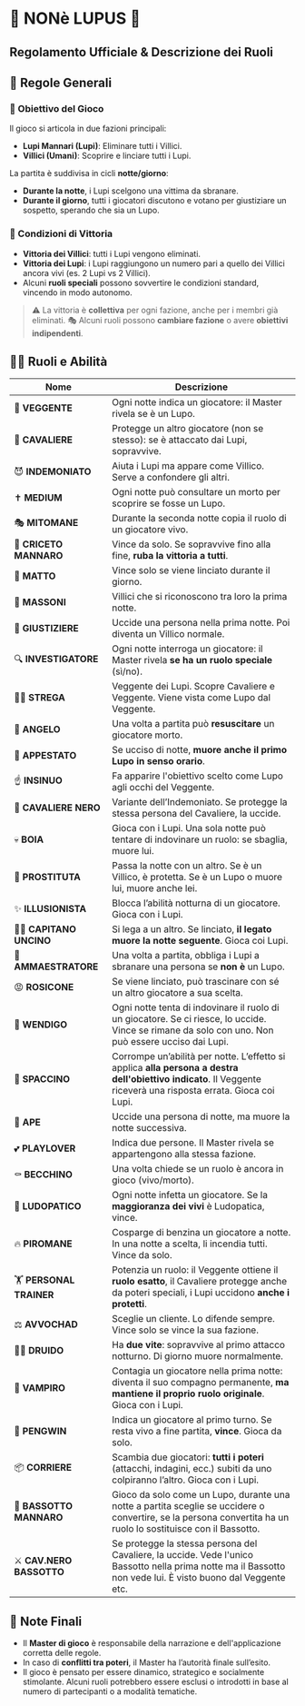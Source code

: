 # 🐺 NONè LUPUS 🐺

## Regolamento Ufficiale & Descrizione dei Ruoli

## 📜 **Regole Generali**

### 🎯 Obiettivo del Gioco

Il gioco si articola in due fazioni principali:

* **Lupi Mannari (Lupi)**: Eliminare tutti i Villici.
* **Villici (Umani)**: Scoprire e linciare tutti i Lupi.

La partita è suddivisa in cicli **notte/giorno**:

* **Durante la notte**, i Lupi scelgono una vittima da sbranare.
* **Durante il giorno**, tutti i giocatori discutono e votano per giustiziare un sospetto, sperando che sia un Lupo.

### 🏁 Condizioni di Vittoria

* **Vittoria dei Villici**: tutti i Lupi vengono eliminati.
* **Vittoria dei Lupi**: i Lupi raggiungono un numero pari a quello dei Villici ancora vivi (es. 2 Lupi vs 2 Villici).
* Alcuni **ruoli speciali** possono sovvertire le condizioni standard, vincendo in modo autonomo.

> ⚠️ La vittoria è **collettiva** per ogni fazione, anche per i membri già eliminati.
> 🎭 Alcuni ruoli possono **cambiare fazione** o avere **obiettivi indipendenti**.

## 🧑‍💼 **Ruoli e Abilità**

| Nome                      | Descrizione                                                                                                                                                       |
| ------------------------- | ---------------------------------------------------------------------------------------------------------------------------------------------------------------- |
| 🔮 **VEGGENTE**           | Ogni notte indica un giocatore: il Master rivela se è un Lupo.                                                                                                   |
| 🤺 **CAVALIERE**          | Protegge un altro giocatore (non se stesso): se è attaccato dai Lupi, sopravvive.                                                                                |
| 😈 **INDEMONIATO**        | Aiuta i Lupi ma appare come Villico. Serve a confondere gli altri.                                                                                               |
| ✝️ **MEDIUM**             | Ogni notte può consultare un morto per scoprire se fosse un Lupo.                                                                                                |
| 🎭 **MITOMANE**           | Durante la seconda notte copia il ruolo di un giocatore vivo.                                                                                                    |
| 🐹 **CRICETO MANNARO**    | Vince da solo. Se sopravvive fino alla fine, **ruba la vittoria a tutti**.                                                                                       |
| 🤪 **MATTO**              | Vince solo se viene linciato durante il giorno.                                                                                                                  |
| 🧐 **MASSONI**            | Villici che si riconoscono tra loro la prima notte.                                                                                                              |
| 🔫 **GIUSTIZIERE**        | Uccide una persona nella prima notte. Poi diventa un Villico normale.                                                                                            |
| 🔍 **INVESTIGATORE**      | Ogni notte interroga un giocatore: il Master rivela **se ha un ruolo speciale** (sì/no).                                                                         |
| 🧙‍♀️ **STREGA**          | Veggente dei Lupi. Scopre Cavaliere e Veggente. Viene vista come Lupo dal Veggente.                                                                                 |
| 👼 **ANGELO**             | Una volta a partita può **resuscitare** un giocatore morto.                                                                                                      |
| 🤒 **APPESTATO**          | Se ucciso di notte, **muore anche il primo Lupo in senso orario**.                                                                                               |
| ☝️ **INSINUO**            | Fa apparire l'obiettivo scelto come Lupo agli occhi del Veggente.                                                                                                |
| 🧥 **CAVALIERE NERO**     | Variante dell’Indemoniato. Se protegge la stessa persona del Cavaliere, la uccide.                                                                               |
| 💀 **BOIA**               | Gioca con i Lupi. Una sola notte può tentare di indovinare un ruolo: se sbaglia, muore lui.                                                                      |
| 💋 **PROSTITUTA**         | Passa la notte con un altro. Se è un Villico, è protetta. Se è un Lupo o muore lui, muore anche lei.                                                             |
| ✨ **ILLUSIONISTA**        | Blocca l’abilità notturna di un giocatore. Gioca con i Lupi.                                                                                                    |
| 🏴‍☠️ **CAPITANO UNCINO** | Si lega a un altro. Se linciato, **il legato muore la notte seguente**. Gioca coi Lupi.                                                                             |
| 🦁 **AMMAESTRATORE**      | Una volta a partita, obbliga i Lupi a sbranare una persona se **non è** un Lupo.                                                                                 |
| 😡 **ROSICONE**           | Se viene linciato, può trascinare con sé un altro giocatore a sua scelta.                                                                                        |
| 👹 **WENDIGO**            | Ogni notte tenta di indovinare il ruolo di un giocatore. Se ci riesce, lo uccide. Vince se rimane da solo con uno. Non può essere ucciso dai Lupi.               |
| 🥦 **SPACCINO**           | Corrompe un’abilità per notte. L’effetto si applica **alla persona a destra dell'obiettivo indicato**. Il Veggente riceverà una risposta errata. Gioca coi Lupi. |
| 🐝 **APE**                | Uccide una persona di notte, ma muore la notte successiva.                                                                                                       |
| 💕 **PLAYLOVER**          | Indica due persone. Il Master rivela se appartengono alla stessa fazione.                                                                                        |
| ⚰️ **BECCHINO**           | Una volta chiede se un ruolo è ancora in gioco (vivo/morto).                                                                                                     |
| 🎰 **LUDOPATICO**         | Ogni notte infetta un giocatore. Se la **maggioranza dei vivi** è Ludopatica, vince.                                                                             |
| 🔥 **PIROMANE**           | Cosparge di benzina un giocatore a notte. In una notte a scelta, li incendia tutti. Vince da solo.                                                               |
| 🏋️ **PERSONAL TRAINER**  | Potenzia un ruolo: il Veggente ottiene il **ruolo esatto**, il Cavaliere protegge anche da poteri speciali, i Lupi uccidono **anche i protetti**.                 |
| ⚖️ **AVVOCHAD**           | Sceglie un cliente. Lo difende sempre. Vince solo se vince la sua fazione.                                                                                       |
| 🧙‍♂️ **DRUIDO**          | Ha **due vite**: sopravvive al primo attacco notturno. Di giorno muore normalmente.                                                                                 |
| 🧛 **VAMPIRO**            | Contagia un giocatore nella prima notte: diventa il suo compagno permanente, **ma mantiene il proprio ruolo originale**. Gioca con i Lupi.                       |
| 🎲 **PENGWIN**            | Indica un giocatore al primo turno. Se resta vivo a fine partita, **vince**. Gioca da solo.                                                                      |
| 📦 **CORRIERE**           | Scambia due giocatori: **tutti i poteri** (attacchi, indagini, ecc.) subiti da uno colpiranno l’altro. Gioca con i Lupi.                                         |
| 🐶 **BASSOTTO MANNARO**   | Gioco da solo come un Lupo, durante una notte a partita sceglie se uccidere o convertire, se la persona convertita ha un ruolo lo sostituisce con il Bassotto.   |
| ⚔️ **CAV.NERO BASSOTTO**  | Se protegge la stessa persona del Cavaliere, la uccide. Vede l'unico Bassotto nella prima notte ma il Bassotto non vede lui. È visto buono dal Veggente etc.     |

## 📌 **Note Finali**

* Il **Master di gioco** è responsabile della narrazione e dell'applicazione corretta delle regole.
* In caso di **conflitti tra poteri**, il Master ha l’autorità finale sull’esito.
* Il gioco è pensato per essere dinamico, strategico e socialmente stimolante. Alcuni ruoli potrebbero essere esclusi o introdotti in base al numero di partecipanti o a modalità tematiche.
